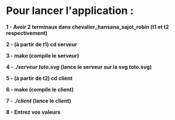 # Pour lancer l'application :

**1 - Avoir 2 terminaux dans chevalier_hansana_sajot_robin  (t1 et t2 respectivement)**

**2 - (à partir de t1) cd serveur**

**3 - make (compile le serveur)**

**4 - _./serveur toto.svg_ (lance le serveur sur la svg toto.svg)**

**5 - (à partir de t2) cd client**

**6 - make (compile le client)**

**7 - _./client_ (lance le client)**

**8 - Entrez vos valeurs**